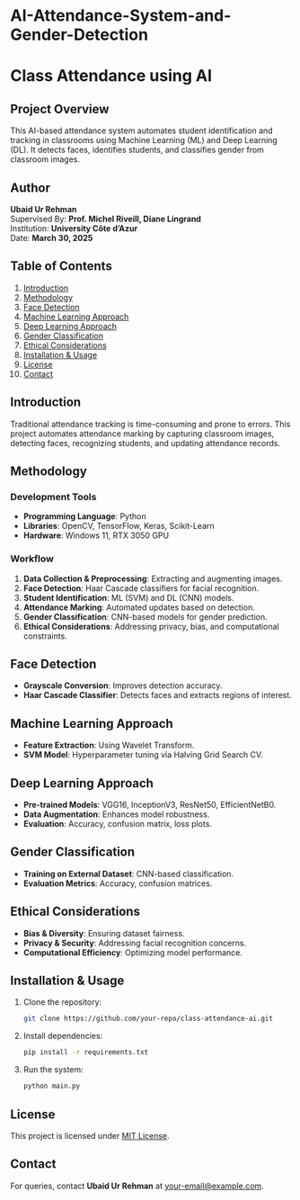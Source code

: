 # AI-Attendance-System-and-Gender-Detection
# Class Attendance using AI

## Project Overview
This AI-based attendance system automates student identification and tracking in classrooms using Machine Learning (ML) and Deep Learning (DL). It detects faces, identifies students, and classifies gender from classroom images.

## Author
**Ubaid Ur Rehman**  
Supervised By: **Prof. Michel Riveill, Diane Lingrand**  
Institution: **University Côte d’Azur**  
Date: **March 30, 2025**  

## Table of Contents
1. [Introduction](#introduction)
2. [Methodology](#methodology)
3. [Face Detection](#face-detection)
4. [Machine Learning Approach](#machine-learning-approach)
5. [Deep Learning Approach](#deep-learning-approach)
6. [Gender Classification](#gender-classification)
7. [Ethical Considerations](#ethical-considerations)
8. [Installation & Usage](#installation--usage)
9. [License](#license)
10. [Contact](#contact)

## Introduction
Traditional attendance tracking is time-consuming and prone to errors. This project automates attendance marking by capturing classroom images, detecting faces, recognizing students, and updating attendance records.

## Methodology
### Development Tools
- **Programming Language**: Python
- **Libraries**: OpenCV, TensorFlow, Keras, Scikit-Learn
- **Hardware**: Windows 11, RTX 3050 GPU

### Workflow
1. **Data Collection & Preprocessing**: Extracting and augmenting images.
2. **Face Detection**: Haar Cascade classifiers for facial recognition.
3. **Student Identification**: ML (SVM) and DL (CNN) models.
4. **Attendance Marking**: Automated updates based on detection.
5. **Gender Classification**: CNN-based models for gender prediction.
6. **Ethical Considerations**: Addressing privacy, bias, and computational constraints.

## Face Detection
- **Grayscale Conversion**: Improves detection accuracy.
- **Haar Cascade Classifier**: Detects faces and extracts regions of interest.

## Machine Learning Approach
- **Feature Extraction**: Using Wavelet Transform.
- **SVM Model**: Hyperparameter tuning via Halving Grid Search CV.

## Deep Learning Approach
- **Pre-trained Models**: VGG16, InceptionV3, ResNet50, EfficientNetB0.
- **Data Augmentation**: Enhances model robustness.
- **Evaluation**: Accuracy, confusion matrix, loss plots.

## Gender Classification
- **Training on External Dataset**: CNN-based classification.
- **Evaluation Metrics**: Accuracy, confusion matrices.

## Ethical Considerations
- **Bias & Diversity**: Ensuring dataset fairness.
- **Privacy & Security**: Addressing facial recognition concerns.
- **Computational Efficiency**: Optimizing model performance.

## Installation & Usage
1. Clone the repository:
   ```bash
   git clone https://github.com/your-repo/class-attendance-ai.git
   ```
2. Install dependencies:
   ```bash
   pip install -r requirements.txt
   ```
3. Run the system:
   ```bash
   python main.py
   ```

## License
This project is licensed under [MIT License](LICENSE).

## Contact
For queries, contact **Ubaid Ur Rehman** at [your-email@example.com](mailto:your-email@example.com).

